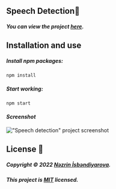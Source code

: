 ## Speech Detection💬

##### _You can view the project [here](https://isbendiyarovanezrin.github.io/SpeechDetection "Click me!🙂")._

## Installation and use

##### _Install npm packages:_

```
npm install
```

##### _Start working:_

```
npm start
```

#### _Screenshot_

!["Speech detection" project screenshot](https://i.postimg.cc/NM16N687/sd.png)

## License 📝

##### _Copyright © 2022 [Nəzrin İsbəndiyarova](https://github.com/isbendiyarovanezrin "Click me!🙂")._

##### _This project is [MIT](https://github.com/isbendiyarovanezrin/SpeechDetection/blob/master/LICENSE "Click me!🧐") licensed._

